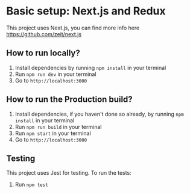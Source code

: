 # Basic setup: Next.js and Redux

This project uses Next.js, you can find more info here https://github.com/zeit/next.js

## How to run locally?

1. Install dependencies by running `npm install` in your terminal
2. Run `npm run dev` in your terminal
3. Go to `http://localhost:3000`

## How to run the Production build?

1. Install dependencies, if you haven't done so already, by running `npm install` in your terminal
2. Run `npm run build` in your terminal
3. Run `npm start` in your terminal
4. Go to `http://localhost:3000`

## Testing

This project uses Jest for testing. To run the tests:

1. Run `npm test`
